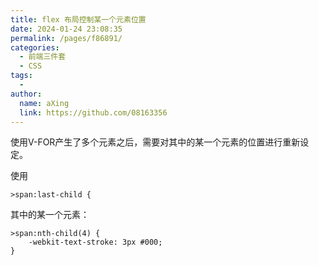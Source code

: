 ```yaml
---
title: flex 布局控制某一个元素位置
date: 2024-01-24 23:08:35
permalink: /pages/f86891/
categories:
  - 前端三件套
  - CSS
tags:
  - 
author: 
  name: aXing
  link: https://github.com/08163356
---
```


使用V-FOR产生了多个元素之后，需要对其中的某一个元素的位置进行重新设定。

使用

```
>span:last-child {
```

其中的某一个元素：

```
>span:nth-child(4) {
    -webkit-text-stroke: 3px #000;
}
```

